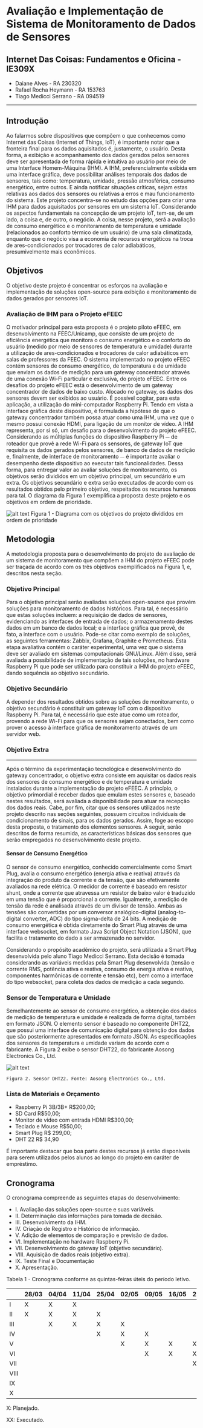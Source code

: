 # Avaliação e Implementação de Sistema de Monitoramento de Dados de Sensores

## Internet Das Coisas: Fundamentos e Oficina - IE309X

* Daiane Alves - RA 230320  
* Rafael Rocha Heymann - RA 153763  
* Tiago Medicci Serrano - RA 094519
---
## Introdução
Ao falarmos sobre dispositivos que compõem o que conhecemos como Internet das Coisas (Internet of Things, IoT), é importante notar que a fronteira final para os dados aquisitados é, justamente, o usuário. Desta forma, a exibição e acompanhamento dos dados gerados pelos sensores deve ser apresentada de forma rápida e intuitiva ao usuário por meio de uma Interface Homem-Máquina (IHM). 
A IHM, preferencialmente exibida em uma interface gráfica, deve possibilitar análises temporais dos dados de sensores, tais como: temperatura, umidade, pressão atmosférica, consumo energético, entre outros. E ainda notificar situações críticas, sejam estas relativas aos dados dos sensores ou relativas a erros e mau funcionamento do sistema. 
Este projeto concentra-se no estudo das opções para criar uma IHM para dados aquisitados por sensores em um sistema IoT. Considerando os aspectos fundamentais na concepção de um projeto IoT, tem-se, de um lado, a coisa e, de outro, o negócio. A coisa, nesse projeto, será a avaliação de consumo energético e o monitoramento de temperatura e umidade (relacionados ao conforto térmico de um usuário) de uma sala climatizada, enquanto que o negócio visa a economia de recursos energéticos na troca de ares-condicionados por trocadores de calor adiabáticos, presumivelmente mais econômicos. 

## Objetivos
O objetivo deste projeto é concentrar os esforços na avaliação e implementação de soluções open-source para exibição e monitoramento de dados gerados por sensores IoT. 

### Avaliação de IHM para o Projeto eFEEC
O motivador principal para esta proposta é o projeto piloto eFEEC, em desenvolvimento na FEEC/Unicamp, que consiste de um projeto de eficiência energética que monitora o consumo energético e o conforto do usuário (medido por meio de sensores de temperatura e umidade) durante a utilização de ares-condicionados e trocadores de calor adiabáticos em salas de professores da FEEC. 
O sistema implementado no projeto eFEEC contém sensores de consumo energético, de temperatura e de umidade que enviam os dados de medição para um gateway concentrador através de uma conexão Wi-Fi particular e exclusiva, do projeto eFEEC. Entre os desafios do projeto eFEEC está o desenvolvimento de um gateway concentrador de dados de baixo custo. 
Alocado no gateway, os dados dos sensores devem ser exibidos ao usuário. É possível cogitar, para esta aplicação, a utilização do mini-computador Raspberry Pi. Tendo em vista a interface gráfica deste dispositivo, é formulada a hipótese de que o gateway concentrador também possa atuar como uma IHM, uma vez que o mesmo possui conexão HDMI, para ligação de um monitor de vídeo. 
A IHM representa, por si só, um desafio para o desenvolvimento do projeto eFEEC. Considerando as múltiplas funções do dispositivo Raspberry Pi ⏤ de roteador que provê a rede Wi-Fi para os sensores, de gateway IoT que requisita os dados gerados pelos sensores, de banco de dados de medição e, finalmente, de interface de monitoramento ⏤ é importante avaliar o desempenho deste dispositivo ao executar tais funcionalidades. Dessa forma, para entregar valor ao avaliar soluções de monitoramento, os objetivos serão divididos em um objetivo principal, um secundário e um extra. Os objetivos secundário e extra serão executados de acordo com os resultados obtidos pelo primeiro objetivo, respeitados os recursos humanos para tal. O diagrama da Figura 1 exemplifica a proposta deste projeto e os objetivos em ordem de prioridade.

![alt text](./images/image1.png "Diagrama com os objetivos do projeto divididos em ordem de prioridade")
    Figura 1 - Diagrama com os objetivos do projeto divididos em ordem de prioridade

## Metodologia

A metodologia proposta para o desenvolvimento do projeto de avaliação de um sistema de monitoramento que compõem a IHM do projeto eFEEC pode ser traçada de acordo com os três objetivos exemplificados na Figura 1, e, descritos nesta seção. 

### **Objetivo Principal**
Para o objetivo principal serão avaliadas soluções open-source que provém soluções para monitoramento de dados históricos. Para tal, é necessário que estas soluções incluem: 
a requisição de dados de sensores, evidenciando as interfaces de entrada de dados; 
o armazenamento destes dados em um banco de dados local; e 
a interface gráfica que provê, de fato, a interface com o usuário. 
Pode-se citar como exemplo de soluções, as seguintes ferramentas: Zabbix, Grafana, Graphite e Prometheus. Esta etapa avaliativa contém o caráter experimental, uma vez que o sistema deve ser avaliado em sistemas computacionais GNU/Linux.
Além disso, será avaliada a possibilidade de implementação de tais soluções, no hardware Raspberry Pi que pode ser utilizado para constituir a IHM do projeto eFEEC, dando sequência ao objetivo secundário.

### Objetivo Secundário
A depender dos resultados obtidos sobre as soluções de monitoramento, o objetivo secundário é constituir um gateway IoT com o dispositivo Raspberry Pi. Para tal, é necessário que este atue como um roteador, provendo a rede Wi-Fi para que os sensores sejam conectados, bem como prover o acesso à interface gráfica de monitoramento através de um servidor web.
### Objetivo Extra
---
Após o término da experimentação tecnológica e desenvolvimento do gateway concentrador, o objetivo extra consiste em aquisitar os dados reais dos sensores de consumo energético e de temperatura e umidade instalados durante a implementação do projeto eFEEC. A princípio, o objetivo primordial é receber dados que emulam estes sensores e, baseado nestes resultados, será avaliada a disponibilidade para atuar na recepção dos dados reais.
Cabe, por fim, citar que os sensores utilizados neste projeto descrito nas seções seguintes, possuem circuitos  individuais de condicionamento de sinais, para os dados gerados. Assim, foge ao escopo desta proposta, o tratamento dos elementos sensores.  A seguir, serão descritos de forma resumida, as características básicas dos sensores que serão empregados no desenvolvimento deste projeto.

#### Sensor de Consumo Energético
O sensor de consumo energético, conhecido comercialmente como Smart Plug, avalia o consumo energético (energia ativa e reativa) através da integração do produto da corrente e da tensão, que são efetivamente avaliados na rede elétrica. O medidor de corrente é baseado em resistor shunt, onde a corrente que atravessa um resistor de baixo valor é traduzido em uma tensão que é proporcional a corrente. Igualmente, a medição de tensão da rede é analisada através de um divisor de tensão. Ambas as tensões são convertidas por um conversor analógico-digital (analog-to-digital converter, ADC) do tipo sigma-delta de 24 bits. 
A medição de consumo energética é obtida diretamente do Smart Plug através de uma interface websocket, em formato Java Script Object Notation (JSON), que facilita o tratamento do dado a ser armazenado no servidor. 
	
Considerando o propósito acadêmico do projeto, será utilizada a Smart Plug desenvolvida pelo aluno Tiago Medicci Serrano. Esta decisão é tomada considerando as variáveis medidas pela Smart Plug desenvolvida (tensão e corrente RMS, potência ativa e reativa, consumo de energia ativa e reativa, componentes harmônicas de corrente e tensão etc), bem como a interface do tipo websocket, para coleta dos dados de medição a cada segundo. 

### Sensor de Temperatura e Umidade
Semelhantemente ao sensor de consumo energético, a obtenção dos dados de medição de temperatura e umidade é realizada de forma digital, também em formato JSON. O elemento sensor é baseado no componente DHT22, que possui uma interface de comunicação digital para obtenção dos dados que são posteriormente apresentados em formato JSON. 
As especificações dos sensores de temperatura e umidade variam de acordo com o fabricante. A Figura 2 exibe o sensor DHT22, do fabricante Aosong Electronics Co., Ltd.

![alt text](./images/image4.png "Sensor DHT22. Fonte: Aosong Electronics Co., Ltd")

    Figura 2. Sensor DHT22. Fonte: Aosong Electronics Co., Ltd.

### Lista de Materiais e Orçamento
* Raspberry Pi 3B/3B+           R$200,00;
* SD Card                       R$50,00;	
* Monitor de vídeo com entrada HDMI R$300,00;
* Teclado e Mouse               R$50,00;
* Smart Plug                        R$ 299,00;
* DHT 22                            R$ 34,90 

É importante destacar que boa parte destes recursos já estão disponíveis para serem utilizados pelos alunos ao longo do projeto em caráter de empréstimo.

## Cronograma
O cronograma compreende as seguintes etapas do desenvolvimento:
* I. Avaliação das soluções open-source e suas variáveis.
* II. Determinação das informações para tomada de decisão.
* III. Desenvolvimento da IHM.
* IV. Criação de Registro e Histórico de informação.
* V. Adição de elementos de comparação e previsão de dados.
* VI. Implementação no hardware Raspberry Pi.
* VII. Desenvolvimento do gateway IoT (objetivo secundário).
* VIII. Aquisição de dados reais (objetivo extra).
* IX. Teste Final e Documentação
* X. Apresentação.

Tabela 1 - Cronograma conforme as quintas-feiras úteis do período letivo.

|      | 28/03 | 04/04 | 11/04 | 25/04 | 02/05 | 09/05 | 16/05 | 23/05 | 30/05 | 06/06 | 13/06 | 27/06 |
|------|-------|-------|-------|-------|-------|-------|-------|-------|-------|-------|-------|-------|
| I    |   X   |   X   |   X   |       |       |       |       |       |       |       |       |       |
| II   |   X   |   X   |   X   |   X   |       |       |       |       |       |       |       |       |
| III  |       |   X   |   X   |   X   |   X   |       |       |       |       |       |       |       |
| IV   |       |       |       |   X   |   X   |   X   |       |       |       |       |       |       |
| V    |       |       |       |       |   X   |   X   |   X   |   X   |       |       |       |       |
| VI   |       |       |       |       |       |   X   |   X   |   X   |   X   |   X   |       |       |
| VII  |       |       |       |       |       |       |       |   X   |   X   |   X   |       |       |
| VIII |       |       |       |       |       |       |       |       |       |   X   |   X   |       |
| IX   |       |       |       |       |       |       |       |       |       |       |   X   |   X   |
| X    |       |       |       |       |       |       |       |       |       |       |       |   X   |

X: Planejado.

XX: Executado.
